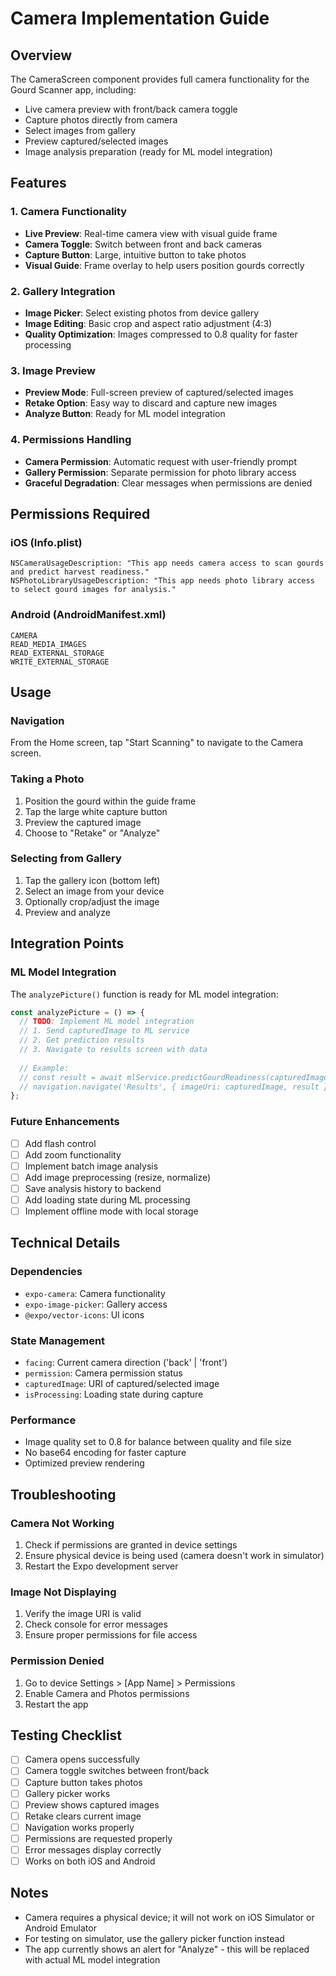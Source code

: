 # Camera Implementation Guide

## Overview
The CameraScreen component provides full camera functionality for the Gourd Scanner app, including:
- Live camera preview with front/back camera toggle
- Capture photos directly from camera
- Select images from gallery
- Preview captured/selected images
- Image analysis preparation (ready for ML model integration)

## Features

### 1. Camera Functionality
- **Live Preview**: Real-time camera view with visual guide frame
- **Camera Toggle**: Switch between front and back cameras
- **Capture Button**: Large, intuitive button to take photos
- **Visual Guide**: Frame overlay to help users position gourds correctly

### 2. Gallery Integration
- **Image Picker**: Select existing photos from device gallery
- **Image Editing**: Basic crop and aspect ratio adjustment (4:3)
- **Quality Optimization**: Images compressed to 0.8 quality for faster processing

### 3. Image Preview
- **Preview Mode**: Full-screen preview of captured/selected images
- **Retake Option**: Easy way to discard and capture new images
- **Analyze Button**: Ready for ML model integration

### 4. Permissions Handling
- **Camera Permission**: Automatic request with user-friendly prompt
- **Gallery Permission**: Separate permission for photo library access
- **Graceful Degradation**: Clear messages when permissions are denied

## Permissions Required

### iOS (Info.plist)
```
NSCameraUsageDescription: "This app needs camera access to scan gourds and predict harvest readiness."
NSPhotoLibraryUsageDescription: "This app needs photo library access to select gourd images for analysis."
```

### Android (AndroidManifest.xml)
```
CAMERA
READ_MEDIA_IMAGES
READ_EXTERNAL_STORAGE
WRITE_EXTERNAL_STORAGE
```

## Usage

### Navigation
From the Home screen, tap "Start Scanning" to navigate to the Camera screen.

### Taking a Photo
1. Position the gourd within the guide frame
2. Tap the large white capture button
3. Preview the captured image
4. Choose to "Retake" or "Analyze"

### Selecting from Gallery
1. Tap the gallery icon (bottom left)
2. Select an image from your device
3. Optionally crop/adjust the image
4. Preview and analyze

## Integration Points

### ML Model Integration
The `analyzePicture()` function is ready for ML model integration:

```javascript
const analyzePicture = () => {
  // TODO: Implement ML model integration
  // 1. Send capturedImage to ML service
  // 2. Get prediction results
  // 3. Navigate to results screen with data
  
  // Example:
  // const result = await mlService.predictGourdReadiness(capturedImage);
  // navigation.navigate('Results', { imageUri: capturedImage, result });
};
```

### Future Enhancements
- [ ] Add flash control
- [ ] Add zoom functionality
- [ ] Implement batch image analysis
- [ ] Add image preprocessing (resize, normalize)
- [ ] Save analysis history to backend
- [ ] Add loading state during ML processing
- [ ] Implement offline mode with local storage

## Technical Details

### Dependencies
- `expo-camera`: Camera functionality
- `expo-image-picker`: Gallery access
- `@expo/vector-icons`: UI icons

### State Management
- `facing`: Current camera direction ('back' | 'front')
- `permission`: Camera permission status
- `capturedImage`: URI of captured/selected image
- `isProcessing`: Loading state during capture

### Performance
- Image quality set to 0.8 for balance between quality and file size
- No base64 encoding for faster capture
- Optimized preview rendering

## Troubleshooting

### Camera Not Working
1. Check if permissions are granted in device settings
2. Ensure physical device is being used (camera doesn't work in simulator)
3. Restart the Expo development server

### Image Not Displaying
1. Verify the image URI is valid
2. Check console for error messages
3. Ensure proper permissions for file access

### Permission Denied
1. Go to device Settings > [App Name] > Permissions
2. Enable Camera and Photos permissions
3. Restart the app

## Testing Checklist
- [ ] Camera opens successfully
- [ ] Camera toggle switches between front/back
- [ ] Capture button takes photos
- [ ] Gallery picker works
- [ ] Preview shows captured images
- [ ] Retake clears current image
- [ ] Navigation works properly
- [ ] Permissions are requested properly
- [ ] Error messages display correctly
- [ ] Works on both iOS and Android

## Notes
- Camera requires a physical device; it will not work on iOS Simulator or Android Emulator
- For testing on simulator, use the gallery picker function instead
- The app currently shows an alert for "Analyze" - this will be replaced with actual ML model integration
